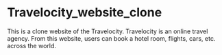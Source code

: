 # Travelocity_website_clone
This is a clone website of the Travelocity. Travelocity is an online travel agency. From this website, users can book a hotel room, flights, cars, etc. across the world.

